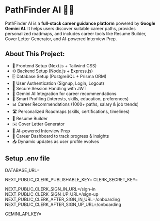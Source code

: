 
# PathFinder AI 🧭🤖

PathFinder AI is a **full-stack career guidance platform** powered by **Google Gemini AI**. It helps users discover suitable career paths, provides personalized roadmaps, and includes career tools like Resume Builder, Cover Letter Generator, and AI-powered Interview Prep.


## About This Project:

* 🎨 Frontend Setup (Next.js + Tailwind CSS)
* ⚙️ Backend Setup (Node.js + Express.js)
* 🗄️ Database Setup (PostgreSQL + Prisma ORM)
* 👤 User Authentication (Signup, Login, Logout)
* 🔑 Secure Session Handling with JWT
* 🧠 Gemini AI Integration for career recommendations
* 📝 Smart Profiling (interests, skills, education, preferences)
* 📊 Career Recommendations (1000+ paths, salary & job trends)
* 🛣️ Personalized Roadmaps (skills, certifications, timelines)
* 📄 Resume Builder
* ✉️ Cover Letter Generator
* 🎯 AI-powered Interview Prep
* 📌 Career Dashboard to track progress & insights
* 📤 Dynamic updates as user profile evolves


## Setup .env file

DATABASE_URL=

NEXT_PUBLIC_CLERK_PUBLISHABLE_KEY=
CLERK_SECRET_KEY=

NEXT_PUBLIC_CLERK_SIGN_IN_URL=/sign-in
NEXT_PUBLIC_CLERK_SIGN_UP_URL=/sign-up
NEXT_PUBLIC_CLERK_AFTER_SIGN_IN_URL=/onboarding
NEXT_PUBLIC_CLERK_AFTER_SIGN_UP_URL=/onboarding

GEMINI_API_KEY=


